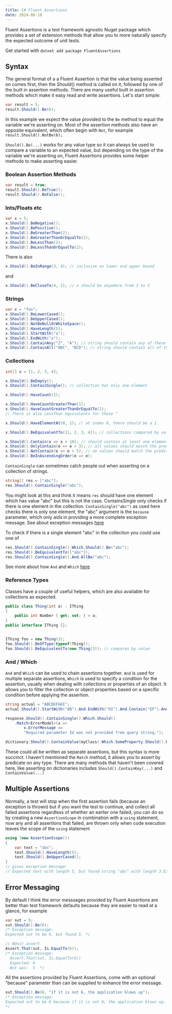 ```yaml
---
title: C# Fluent Assertions
date: 2024-06-18
---
```

Fluent Assertions is a test framework agnostic Nuget package which provides a set of extension methods that allow you to more naturally specify the expected outcome of unit tests.


Get started with `dotnet add package FluentAssertions`

## Syntax
The general format of a a Fluent Assertion is that the value being asserted on comes first, then the Should() method is called on it, followed by one of the built in assertion methods. There are many useful built in assertion methods which make it easy read and write assertions. Let's start simple:

```csharp
var result = 5;
result.Should().Be(6);
```

In this example we expect the value provided to the `Be` method to equal the variable we're asserting on.
Most of the assertion methods also have an opposite equivalent, which often begin with `Not`, for example `result.Should().NotBe(6);`

`Should().Be(...)` works for any value type so it can always be used to compare a variable to an expected value, but depending on the type of the variable we're asserting on, Fluent Assertions provides some helper methods to make asserting easier.

### Boolean Assertion Methods
```csharp
var result = true;
result.Should().BeTrue();
result.Should().BeFalse();
```

### Ints/Floats etc
```csharp
var x = 5;
x.Should().BeNegative();
x.Should().BePositive();
x.Should().BeGreaterThan(2);
x.Should().BeGreaterThanOrEqualTo(2);
x.Should().BeLessThan(2);
x.Should().BeLessThanOrEqualTo(2);
```

There is also
```csharp
x.Should().BeInRange(3, 4); // inclusive on lower and upper bound
```

and

```csharp
x.Should().BeCloseTo(4, 1); // x should be anywhere from 3 to 5
```

### Strings
```csharp
var x = "foo";
x.Should().BeLowerCased();
x.Should().BeUpperCased();
x.Should().NotBeNullOrWhiteSpace();
x.Should().HaveLength(5);
x.Should().StartWith("a");
x.Should().EndWith("a");
x.Should().ContainAny("Z", "A"); // string should contain any of these expected values
x.Should().ContainAll("ABC", "BCD"); // string should contain all of these expected values
```

### Collections
```csharp
int[] x = [1, 2, 3, 4];

x.Should().BeEmpty();
x.Should().ContainSingle(); // collection has only one element

x.Should().HaveCount(2);

x.Should().HaveCountGreaterThan(1);
x.Should().HaveCountGreaterThanOrEqualTo(1);
// There is also LessThan equivalents for these ^

x.Should().HaveElementAt(0, 1); // at index 0, there should be a 1

x.Should().BeEquivalentTo([1, 2, 3, 4]); // collections compared by value, not reference

x.Should().Contain(x => x > 10); // should contain at least one element matching the predicate
x.Should().OnlyContain(e => e > 3); // all values should match the predicate
x.Should().NotContain(e => e > 5); // no values should match the predicate
x.Should().BeInAscendingOrder(e => e);
```

`ContainSingle` can sometimes catch people out when asserting on a collection of strings.

```csharp
string[] res = ["abc"];
res.Should().ContainSingle("abc");
```

You might look at this and think it means `res` should have one element which has value "abc" but this is not the case.
ContainsSingle only checks if there is one element in the collection.
`ContainSingle("abc")` as used here checks there is only one element, the "abc" argument is the `because` parameter, which only aids in providing a more complete exception message. See about exception messages [here](#error-messaging)


To check if there is a single element "abc" in the collection you could use one of
```csharp
res.Should().ContainSingle().Which.Should().Be("abc");
res.Should().BeEquivalentTo(["abc"]);
res.Should().ContainSingle().And.AllBe("abc");
```

See more about how `And` and `Which` [here](#and--which)

### Reference Types

Classes have a couple of useful helpers, which are also available for collections as expected.

```csharp
public class Thing(int a) : IThing
{
    public int Number { get; set; } = a;
}
public interface IThing {};


IThing foo = new Thing(3);
foo.Should().BeOfType(typeof(Thing));
foo.Should().BeEquivalentTo(new Thing(3)); // compares by value
```

### And / Which

`And` and `Which` can be used to chain assertions together. `And` is used for multiple separate assertions, `Which` is used to specify a condition for the assertion, usually when dealing with collections or properties of an object. It allows you to filter the collection or object properties based on a specific condition before applying the assertion.

```csharp
string actual = "ABCDEFGHI";
actual.Should().StartWith("AB").And.EndWith("HI").And.Contain("EF").And.HaveLength(9);

response.Should().ContainSingle().Which.Should()
    .Match<ErrorModel>(x =>
        x.ErrorMessage ==
        "Required parameter Id was not provided from query string.");

dictionary.Should().ContainValue(myClass).Which.SomeProperty.Should().BeGreaterThan(0);
```
These could all be written as separate assertions, but this syntax is more succinct.
I haven't mentioned the `Match` method, it allows you to assert by predicate on any type.
There are many methods that haven't been covered here, like asserting on dictionaries
includes `Should().ContainKey(...)` and `ContainValue(...)`

## Multiple Assertions
Normally, a test will stop when the first assertion fails (because an exception is thrown) but if you want the test
to continue, and collect all failed assertions regardless of whether an earlier one failed, you can do so by creating a new `AssertionScope` in combination with a `using` statement, now any and all assertions that failed, are thrown only when code execution leaves the scope of the `using` statement

```csharp
using (new AssertionScope())
{
    var text = "abc";
    text.Should().HaveLength(5);
    text.Should().BeUpperCased();
}
// gives exception message:
// Expected text with length 5, but found string "abc" with length 3.Expected all characters in text to be upper cased, but found "abc".
```

## Error Messaging

By default I think the error messsages provided by Fluent Assertions are better than test framework defaults because they are easier to read at a glance, for example

```csharp
var sut = 5;
sut.Should().Be(6);
/* Exception message:
Expected sut to be 6, but found 5. */

// NUnit assert
Assert.That(sut, Is.EqualTo(6));
/* Exception message:
  Assert.That(sut, Is.EqualTo(6))
  Expected: 6
  But was:  5  */
```

All the assertions provided by Fluent Assertions, come with an optional "because" parameter than can be supplied to enhance
the error message.

```csharp
sut.Should().Be(6, "if it is not 6, the application blows up");
/* Exception message:
Expected sut to be 6 because if it is not 6, the application blows up, but found 5.
*/
```